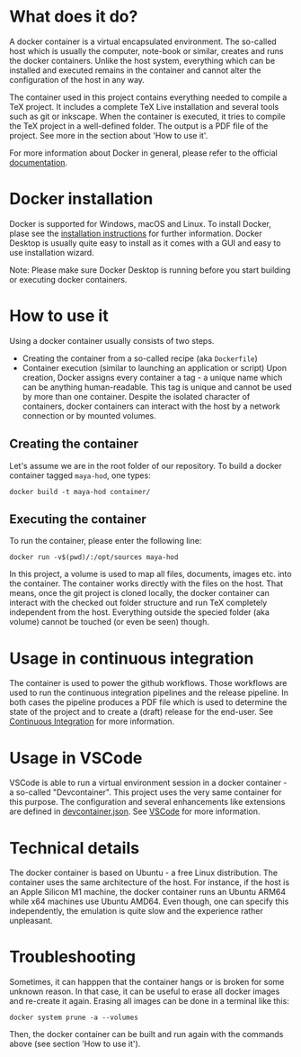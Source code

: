 
# What does it do?
A docker container is a virtual encapsulated environment.
The so-called host which is usually the computer, note-book or similar, creates and runs the docker 
containers.
Unlike the host system, everything which can be installed and executed remains in the container and 
cannot alter the configuration of the host in any way.

The container used in this project contains everything needed to compile a TeX project.
It includes a complete TeX Live installation and several tools such as git or inkscape.
When the container is executed, it tries to compile the TeX project in a well-defined folder.
The output is a PDF file of the project.
See more in the section about 'How to use it'.

For more information about Docker in general, please refer to the official 
[documentation](https://docs.docker.com/).

# Docker installation
Docker is supported for Windows, macOS and Linux.
To install Docker, plase see the 
[installation instructions](https://docs.docker.com/engine/install/) for further information.
Docker Desktop is usually quite easy to install as it comes with a GUI and easy to 
use installation wizard.

Note: Please make sure Docker Desktop is running before you start building or 
executing docker containers.

# How to use it
Using a docker container usually consists of two steps.
* Creating the container from a so-called recipe (aka `Dockerfile`)
* Container execution (similar to launching an application or script)
Upon creation, Docker assigns every container a tag - a unique name which can be anything 
human-readable.
This tag is unique and cannot be used by more than one container.
Despite the isolated character of containers, docker containers can interact with the host 
by a network connection or by mounted volumes.

## Creating the container
Let's assume we are in the root folder of our repository.
To build a docker container tagged `maya-hod`, one types:

    docker build -t maya-hod container/

## Executing the container
To run the container, please enter the following line:

    docker run -v$(pwd)/:/opt/sources maya-hod

In this project, a volume is used to map all files, documents, images etc. into the container.
The container works directly with the files on the host.
That means, once the git project is cloned locally, the docker container can interact with the 
checked out folder structure and run TeX completely independent from the host.
Everything outside the specied folder (aka volume) cannot be touched (or even be seen) though.

# Usage in continuous integration
The container is used to power the github workflows.
Those workflows are used to run the continuous integration pipelines and the release pipeline.
In both cases the pipeline produces a PDF file which is used to determine the state of the project 
and to create a (draft) release for the end-user.
See [Continuous Integration](../documentation/continuous-integration.md) for more information.

# Usage in VSCode
VSCode is able to run a virtual environment session in a 
docker container - a so-called "Devcontainer".
This project uses the very same container for this purpose.
The configuration and several enhancements like extensions are defined in 
[devcontainer.json](../.devcontainer/devcontainer.json).
See [VSCode](../documentation/vscode.md) for more information.

# Technical details
The docker container is based on Ubuntu - a free Linux distribution.
The container uses the same architecture of the host.
For instance, if the host is an Apple Silicon M1 machine, the docker container runs an 
Ubuntu ARM64 while x64 machines use Ubuntu AMD64.
Even though, one can specify this independently, the emulation is quite slow and the 
experience rather unpleasant.

# Troubleshooting
Sometimes, it can happpen that the container hangs or is broken for some unknown reason.
In that case, it can be useful to erase all docker images and re-create it again.
Erasing all images can be done in a terminal like this:

    docker system prune -a --volumes

Then, the docker container can be built and run again with the commands above 
(see section 'How to use it').